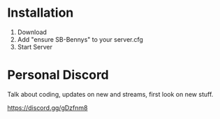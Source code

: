 
# Installation

1. Download 
2. Add "ensure SB-Bennys" to your server.cfg
3. Start Server 


# Personal Discord

Talk about coding, updates on new and streams, first look on new stuff.

https://discord.gg/gDzfnm8

